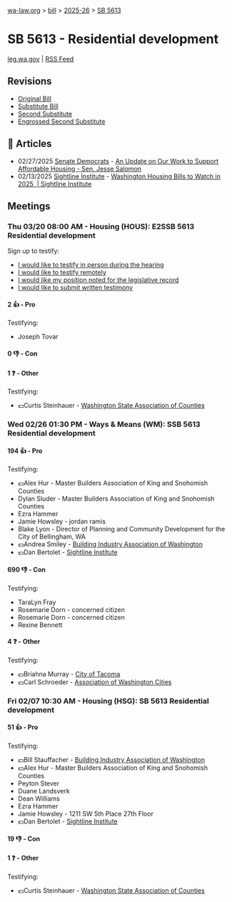 [wa-law.org](/) > [bill](/bill/) > [2025-26](/bill/2025-26/) > [SB 5613](/bill/2025-26/sb/5613/)

# SB 5613 - Residential development
[leg.wa.gov](https://app.leg.wa.gov/billsummary?BillNumber=5613&Year=2025&Initiative=false) | [RSS Feed](./rss.xml)

## Revisions
* [Original Bill](1/)
* [Substitute Bill](S/)
* [Second Substitute](S2/)
* [Engrossed Second Substitute](S2.E/)

## 📰 Articles
* 02/27/2025 [Senate Democrats](/org/senate_democrats/) - [An Update on Our Work to Support Affordable Housing - Sen. Jesse Salomon](https://senatedemocrats.wa.gov/salomon/2025/02/26/heres-how-im-working-to-make-housing-more-affordable/#:~:text=SB%205613)
* 02/13/2025 [Sightline Institute](/org/sightline_institute/) - [Washington Housing Bills to Watch in 2025  | Sightline Institute](https://www.sightline.org/2025/02/13/washington-housing-bills-to-watch-in-2025/#:~:text=SB%205613)

## Meetings
### Thu 03/20 08:00 AM - Housing (HOUS): E2SSB 5613 Residential development
Sign up to testify:
* [I would like to testify in person during the hearing](https://app.leg.wa.gov/csi/Testifier/Add?chamber=House&mId=33023&aId=165948&caId=26604&tId=1)
* [I would like to testify remotely](https://app.leg.wa.gov/csi/Testifier/Add?chamber=House&mId=33023&aId=165948&caId=26604&tId=2)
* [I would like my position noted for the legislative record](https://app.leg.wa.gov/csi/Testifier/Add?chamber=House&mId=33023&aId=165948&caId=26604&tId=3)
* [I would like to submit written testimony](https://app.leg.wa.gov/csi/Testifier/Add?chamber=House&mId=33023&aId=165948&caId=26604&tId=4)

#### 2 👍 - Pro
Testifying:
* Joseph Tovar

#### 0 👎 - Con

#### 1 ❓ - Other
Testifying:
* 💵Curtis Steinhauer - [Washington State Association of Counties](/org/washington_state_association_of_counties/)

### Wed 02/26 01:30 PM - Ways & Means (WM): SSB 5613 Residential development
#### 194 👍 - Pro
Testifying:
* 💵Alex Hur - Master Builders Association of King and Snohomish Counties
* Dylan Sluder - Master Builders Association of King and Snohomish Counties
* Ezra Hammer
* Jamie Howsley - jordan ramis
* Blake Lyon - Director of Planning and Community Development for the City of Bellingham, WA
* 💵Andrea Smiley - [Building Industry Association of Washington](/org/building_industry_association_of_washington/)
* 💵Dan Bertolet - [Sightline Institute](/org/sightline_institute/)

#### 690 👎 - Con
Testifying:
* TaraLyn Fray
* Rosemarie Dorn - concerned citizen
* Rosemarie Dorn - concerned citizen
* Rexine Bennett

#### 4 ❓ - Other
Testifying:
* 💵Briahna Murray - [City of Tacoma](/org/city_of_tacoma/)
* 💵Carl Schroeder - [Association of Washington Cities](/org/association_of_washington_cities/)

### Fri 02/07 10:30 AM - Housing (HSG): SB 5613 Residential development
#### 51 👍 - Pro
Testifying:
* 💵Bill Stauffacher - [Building Industry Association of Washington](/org/building_industry_association_of_washington/)
* 💵Alex Hur - Master Builders Association of King and Snohomish Counties
* Peyton Stever
* Duane Landsverk
* Dean Williams
* Ezra Hammer
* Jamie Howsley - 1211 SW 5th Place 27th Floor
* 💵Dan Bertolet - [Sightline Institute](/org/sightline_institute/)

#### 19 👎 - Con

#### 1 ❓ - Other
Testifying:
* 💵Curtis Steinhauer - [Washington State Association of Counties](/org/washington_state_association_of_counties/)
